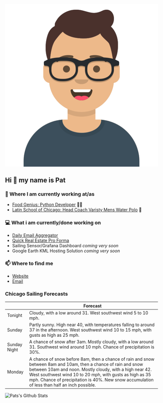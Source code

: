 [![Social banner for p-j-falconer](https://raw.githubusercontent.com/P-J-FALCONER/P-J-FALCONER/master/assets/avataaars.svg)](https://patfalconer.com/)
## Hi :wave: my name is Pat

### 💼 Where I am currently working at/as
- [Food Genius: Python Developer](https://getfoodgenius.com/) 🍔🐍
- [Latin School of Chicago: Head Coach Varisty Mens Water Polo](https://www.latinschool.org/) 🤽


### 💻 What i am currently/done working on
 - [Daily Email Aggregator](https://github.com/P-J-FALCONER/dott_daily_mail)
 - [Quick Real Estate Pro Forma](https://github.com/P-J-FALCONER/henry)
 - Sailing Sensor/Grafana Dashboard *coming very soon*
 - Google Earth KML Hosting Solution *coming very soon*

### 📫 Where to find me
 - [Website](https://patfalconer.com/)
 - [Email](mailto:patrick.j.falconer@gmail.com)


### Chicago Sailing Forecasts
|   | Forecast  |
|---|---|
| Tonight | Cloudy, with a low around 31. West southwest wind 5 to 10 mph. |
| Sunday | Partly sunny. High near 40, with temperatures falling to around 37 in the afternoon. West southwest wind 10 to 15 mph, with gusts as high as 25 mph. |
| Sunday Night | A chance of snow after 3am. Mostly cloudy, with a low around 31. Southwest wind around 10 mph. Chance of precipitation is 30%. |
| Monday | A chance of snow before 8am, then a chance of rain and snow between 8am and 10am, then a chance of rain and snow between 10am and noon. Mostly cloudy, with a high near 42. West southwest wind 10 to 20 mph, with gusts as high as 35 mph. Chance of precipitation is 40%. New snow accumulation of less than half an inch possible. |

![Pats's Github Stats](https://github-readme-stats.vercel.app/api?username=p-j-falconer&show_icons=true&theme=radical)
